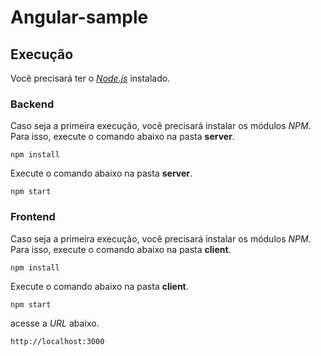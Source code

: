 # Angular-sample

## Execução

Você precisará ter o *[Node.js](https://nodejs.org)* instalado.

### Backend
Caso seja a primeira execução, você precisará instalar os módulos *NPM*. Para isso, execute o comando abaixo na pasta **server**.

```shell
npm install
```

Execute o comando abaixo na pasta **server**.

```shell
npm start
```

### Frontend

Caso seja a primeira execução, você precisará instalar os módulos *NPM*. Para isso, execute o comando abaixo na pasta **client**.

```shell
npm install
```

Execute o comando abaixo na pasta **client**.

```shell
npm start
```

acesse a *URL* abaixo.

```
http://localhost:3000
```

